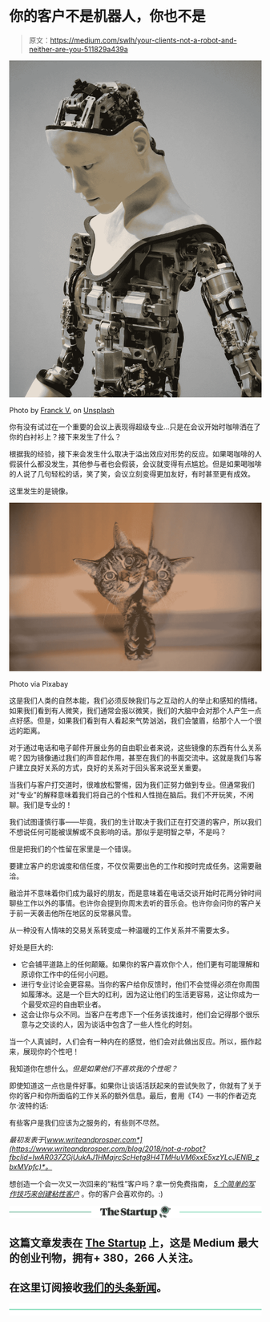 # 你的客户不是机器人，你也不是

> 原文：<https://medium.com/swlh/your-clients-not-a-robot-and-neither-are-you-511829a439a>

![](img/6a3db460f658e4a9534bec1df7af8314.png)

Photo by [Franck V.](https://unsplash.com/photos/YKW0JjP7rlU?utm_source=unsplash&utm_medium=referral&utm_content=creditCopyText) on [Unsplash](https://unsplash.com/search/photos/robot?utm_source=unsplash&utm_medium=referral&utm_content=creditCopyText)

你有没有试过在一个重要的会议上表现得超级专业…只是在会议开始时咖啡洒在了你的白衬衫上？接下来发生了什么？

根据我的经验，接下来会发生什么取决于溢出效应对形势的反应。如果喝咖啡的人假装什么都没发生，其他参与者也会假装，会议就变得有点尴尬。但是如果喝咖啡的人说了几句轻松的话，笑了笑，会议立刻变得更加友好，有时甚至更有成效。

这里发生的是镜像。

![](img/5d6d39506890a5a8ad7b364d885f15b9.png)

Photo via Pixabay

这是我们人类的自然本能，我们必须反映我们与之互动的人的举止和感知的情绪。如果我们看到有人微笑，我们通常会报以微笑，我们的大脑中会对那个人产生一点点好感。但是，如果我们看到有人看起来气势汹汹，我们会皱眉，给那个人一个很远的距离。

对于通过电话和电子邮件开展业务的自由职业者来说，这些镜像的东西有什么关系呢？因为镜像通过我们的声音起作用，甚至在我们的书面交流中。这就是我们与客户建立良好关系的方式，良好的关系对于回头客来说至关重要。

当我们与客户打交道时，很难放松警惕，因为我们正努力做到专业。但通常我们对“专业”的解释意味着我们将自己的个性和人性抛在脑后。我们不开玩笑，不闲聊。我们是专业的！

我们试图谨慎行事——毕竟，我们的生计取决于我们正在打交道的客户，所以我们不想说任何可能被误解或不良影响的话。那似乎是明智之举，不是吗？

但是把我们的个性留在家里是一个错误。

要建立客户的忠诚度和信任度，不仅仅需要出色的工作和按时完成任务。这需要融洽。

融洽并不意味着你们成为最好的朋友，而是意味着在电话交谈开始时花两分钟时间聊些工作以外的事情。也许你会提到你周末去听的音乐会。也许你会问你的客户关于前一天袭击他所在地区的反常暴风雪。

从一种没有人情味的交易关系转变成一种温暖的工作关系并不需要太多。

好处是巨大的:

*   它会铺平道路上的任何颠簸。如果你的客户喜欢你个人，他们更有可能理解和原谅你工作中的任何小问题。
*   进行专业讨论会更容易。当你的客户给你反馈时，他们不会觉得必须在你周围如履薄冰。这是一个巨大的红利，因为这让他们的生活更容易，这让你成为一个最受欢迎的自由职业者。
*   这会让你与众不同。当客户在考虑下一个任务该找谁时，他们会记得那个很乐意与之交谈的人，因为谈话中包含了一些人性化的时刻。

当一个人真诚时，人们会有一种内在的感觉，他们会对此做出反应。所以，振作起来，展现你的个性吧！

我知道你在想什么。*但是如果他们不喜欢我的个性呢？*

即使知道这一点也是件好事。如果你让谈话活跃起来的尝试失败了，你就有了关于你的客户和你所面临的工作关系的额外信息。最后，套用《T4》一书的作者迈克尔·波特的话:

有些客户是我们应该为之服务的，有些则不尽然。

*最初发表于*[*www.writeandprosper.com*](https://www.writeandprosper.com/blog/2018/not-a-robot?fbclid=IwAR037ZGjUukAJ1HMajrcScHetg8H4TMHuVM6xxE5xzYLcJENlB_zbxMVpfc)*。*

想创造一个会一次又一次回来的“粘性”客户吗？拿一份免费指南， [*5 个简单的写作技巧来创建粘性客户*](https://www.writeandprosper.com/5-simple-writing-tweaks) 。你的客户会喜欢你的。:)

[![](img/308a8d84fb9b2fab43d66c117fcc4bb4.png)](https://medium.com/swlh)

## 这篇文章发表在 [The Startup](https://medium.com/swlh) 上，这是 Medium 最大的创业刊物，拥有+ 380，266 人关注。

## 在这里订阅接收[我们的头条新闻](http://growthsupply.com/the-startup-newsletter/)。

[![](img/b0164736ea17a63403e660de5dedf91a.png)](https://medium.com/swlh)